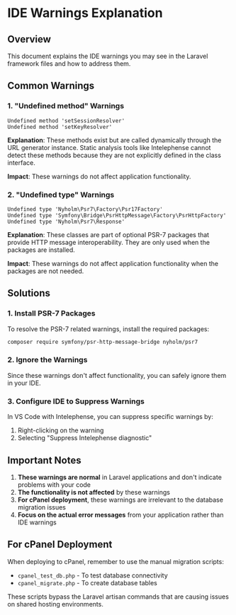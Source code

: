 # IDE Warnings Explanation

## Overview
This document explains the IDE warnings you may see in the Laravel framework files and how to address them.

## Common Warnings

### 1. "Undefined method" Warnings
```
Undefined method 'setSessionResolver'
Undefined method 'setKeyResolver'
```

**Explanation**: These methods exist but are called dynamically through the URL generator instance. Static analysis tools like Intelephense cannot detect these methods because they are not explicitly defined in the class interface.

**Impact**: These warnings do not affect application functionality.

### 2. "Undefined type" Warnings
```
Undefined type 'Nyholm\Psr7\Factory\Psr17Factory'
Undefined type 'Symfony\Bridge\PsrHttpMessage\Factory\PsrHttpFactory'
Undefined type 'Nyholm\Psr7\Response'
```

**Explanation**: These classes are part of optional PSR-7 packages that provide HTTP message interoperability. They are only used when the packages are installed.

**Impact**: These warnings do not affect application functionality when the packages are not needed.

## Solutions

### 1. Install PSR-7 Packages
To resolve the PSR-7 related warnings, install the required packages:

```bash
composer require symfony/psr-http-message-bridge nyholm/psr7
```

### 2. Ignore the Warnings
Since these warnings don't affect functionality, you can safely ignore them in your IDE.

### 3. Configure IDE to Suppress Warnings
In VS Code with Intelephense, you can suppress specific warnings by:
1. Right-clicking on the warning
2. Selecting "Suppress Intelephense diagnostic"

## Important Notes

1. **These warnings are normal** in Laravel applications and don't indicate problems with your code
2. **The functionality is not affected** by these warnings
3. **For cPanel deployment**, these warnings are irrelevant to the database migration issues
4. **Focus on the actual error messages** from your application rather than IDE warnings

## For cPanel Deployment

When deploying to cPanel, remember to use the manual migration scripts:
- `cpanel_test_db.php` - To test database connectivity
- `cpanel_migrate.php` - To create database tables

These scripts bypass the Laravel artisan commands that are causing issues on shared hosting environments.